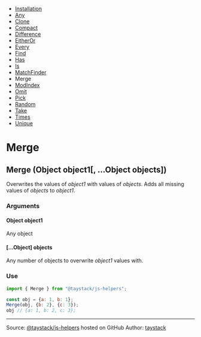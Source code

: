 - [Installation](./#installation)
- [Any](./Any.md#any)
- [Clone](./Clone.md#clone)
- [Compact](./Compact.md#compact)
- [Difference](./Difference.md#difference)
- [EitherOr](./EitherOr.md#eitheror)
- [Every](./Every.md#every)
- [Find](./Find.md#find)
- [Has](./Has.md#has)
- [Is](./Is.md#is)
- [MatchFinder](./MatchFinder.md#matchfinder)
- Merge
- [ModIndex](./ModIndex.md#modindex)
- [Omit](./Omit.md#omit)
- [Pick](./Pick.md#pick)
- [Random](./Random.md#random)
- [Take](./Take.md#take)
- [Times](./Times.md#times)
- [Unique](./Unique.md#unique)

# Merge

## Merge (Object object1[, ...Object objects])

Overwrites the values of _object1_ with values of _objects_. Adds all missing values of _objects_ to _object1_.

### Arguments

#### Object object1

Any object

#### [...Object] objects

Any number of objects to overwrite _object1_ values with.

### Use

```javascript
import { Merge } from "@taystack/js-helpers";

const obj = {a: 1, b: 1};
Merge(obj, {b: 2}, {c: 3});
obj // {a: 1, b: 2, c: 3};
```

---
Source: [@taystack/js-helpers](https://github.com/taystack/js-helpers) hosted on GitHub
Author: [taystack](https://github.com/taystack)

